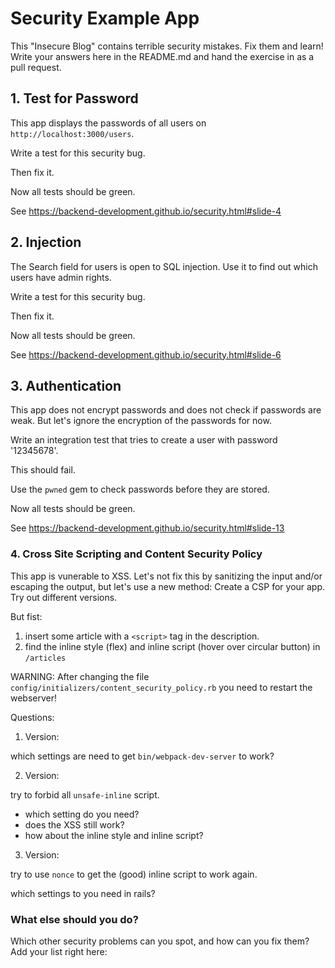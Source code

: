# Security Example App

This "Insecure Blog" contains terrible security
mistakes. Fix them and learn!  Write your answers here
in the README.md and hand the exercise in as a pull request.

## 1. Test for Password

This app displays the passwords of all users on
`http://localhost:3000/users`.

Write a test for this security bug.

Then fix it.

Now all tests should be green.

See https://backend-development.github.io/security.html#slide-4

## 2. Injection

The Search field for users is open to SQL injection.
Use it to find out which users have admin rights.

Write a test for this security bug.

Then fix it.

Now all tests should be green.

See https://backend-development.github.io/security.html#slide-6

## 3. Authentication

This app does not encrypt passwords and does not
check if passwords are weak.  But let's ignore the encryption
of the passwords for now.

Write an integration test that tries to 
create a user with password '12345678'.

This should fail.

Use the `pwned` gem to check passwords before
they are stored.

Now all tests should be green.

See https://backend-development.github.io/security.html#slide-13

### 4. Cross Site Scripting and Content Security Policy

This app is vunerable to XSS.  Let's not fix this by
sanitizing the input and/or escaping the output, but let's
use a new method: Create a CSP for your app.  Try out different versions.

But fist: 

1. insert some article with a `<script>` tag in the description.
2. find the inline style (flex) and inline script (hover over circular button) in `/articles`


WARNING: After changing the file `config/initializers/content_security_policy.rb`
you need to restart the webserver!


Questions:

1. Version:

which settings are need to get `bin/webpack-dev-server` to work?


2. Version:

try to forbid all `unsafe-inline` script. 
* which setting do you need? 
* does the XSS still work?  
* how about the inline style and inline script?


3. Version:

try to use `nonce` to get the (good) inline script to work again.

which settings to you need in rails?

### What else should you do?

Which other security problems can you spot, and how can you fix them?
Add your list right here:


